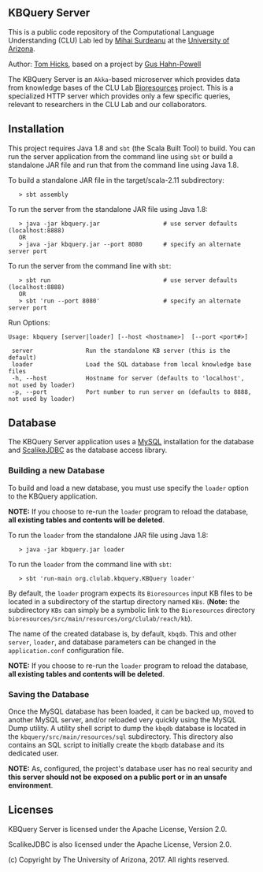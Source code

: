 ## KBQuery Server

This is a public code repository of the Computational Language Understanding (CLU) Lab
led by [Mihai Surdeanu](http://surdeanu.info/mihai/) at the
[University of Arizona](http://www.arizona.edu).

Author: [Tom Hicks](https://github.com/hickst), based on a project by
[Gus Hahn-Powell](https://github.com/myedibleenso)

The KBQuery Server is an `Akka`-based microserver which provides data from knowledge bases
of the CLU Lab [Bioresources](https://github.com/clulab/bioresources) project. This is a
specialized HTTP server which provides only a few specific queries, relevant to
researchers in the CLU Lab and our collaborators.


## Installation

This project requires Java 1.8 and `sbt` (the Scala Built Tool) to build. You can run
the server application from the command line using `sbt` or build a standalone JAR
file and run that from the command line using Java 1.8.

To build a standalone JAR file in the target/scala-2.11 subdirectory:

```
   > sbt assembly
```

To run the server from the standalone JAR file using Java 1.8:

```
   > java -jar kbquery.jar                  # use server defaults (localhost:8888)
   OR
   > java -jar kbquery.jar --port 8080      # specify an alternate server port
```

To run the server from the command line with `sbt`:

```
   > sbt run                                # use server defaults (localhost:8888)
   OR
   > sbt 'run --port 8080'                  # specify an alternate server port
```

Run Options:

```
Usage: kbquery [server|loader] [--host <hostname>]  [--port <port#>]

 server               Run the standalone KB server (this is the default)
 loader               Load the SQL database from local knowledge base files
 -h, --host           Hostname for server (defaults to 'localhost', not used by loader)
 -p, --port           Port number to run server on (defaults to 8888, not used by loader)
```


## Database

The KBQuery Server application uses a [MySQL](http://mysql.org/) installation for the
database and [ScalikeJDBC](http://scalikejdbc.org/) as the database access library.


### Building a new Database

To build and load a new database, you must use specify the `loader` option to the
KBQuery application.

**NOTE:** If you choose to re-run the `loader` program to reload the database,
**all existing tables and contents will be deleted**.

To run the `loader` from the standalone JAR file using Java 1.8:

```
   > java -jar kbquery.jar loader
```

To run the `loader` from the command line with `sbt`:

```
   > sbt 'run-main org.clulab.kbquery.KBQuery loader'

```

By default, the `loader` program expects its `Bioresources` input KB files to
be located in a subdirectory of the startup directory named `KBs`. (__Note:__ the
subdirectory `KBs` can simply be a symbolic link to the `Bioresources` directory
`bioresources/src/main/resources/org/clulab/reach/kb`).

The name of the created database is, by default, `kbqdb`. This and other `server`,
`loader`, and database parameters can be changed in the `application.conf`
configuration file.

**NOTE:** If you choose to re-run the `loader` program to reload the database,
**all existing tables and contents will be deleted**.


### Saving the Database

Once the MySQL database has been loaded, it can be backed up, moved to another
MySQL server, and/or reloaded very quickly using the MySQL Dump utility.
A utility shell script to dump the `kbqdb` database is located in the
`kbquery/src/main/resources/sql` subdirectory. This directory also contains an
SQL script to initially create the `kbqdb` database and its dedicated user.

**NOTE:** As, configured, the project's database user has no real security and
**this server should not be exposed on a public port or in an unsafe environment**.


## Licenses

KBQuery Server is licensed under the Apache License, Version 2.0.

ScalikeJDBC is also licensed under the Apache License, Version 2.0.

(c) Copyright by The University of Arizona, 2017. All rights reserved.

